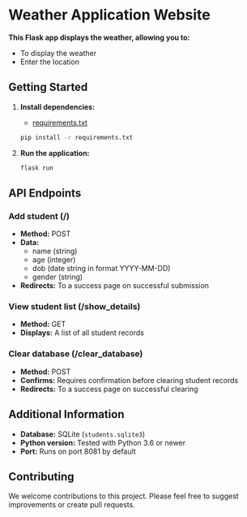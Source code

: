 # **Weather Application Website**

**This Flask app displays the weather, allowing you to:**

- To display the weather
- Enter the location

## **Getting Started**

1. **Install dependencies:**

   - [requirements.txt](requirements.txt)

   ```bash
   pip install -r requirements.txt
   ```

2. **Run the application:**

   ```bash
   flask run
   ```

## **API Endpoints**

### **Add student (/)**

- **Method:** POST
- **Data:**
  - name (string)
  - age (integer)
  - dob (date string in format YYYY-MM-DD)
  - gender (string)
- **Redirects:** To a success page on successful submission

### **View student list (/show_details)**

- **Method:** GET
- **Displays:** A list of all student records

### **Clear database (/clear_database)**

- **Method:** POST
- **Confirms:** Requires confirmation before clearing student records
- **Redirects:** To a success page on successful clearing

## **Additional Information**

- **Database:** SQLite (`students.sqlite3`)
- **Python version:** Tested with Python 3.6 or newer
- **Port:** Runs on port 8081 by default

## **Contributing**

We welcome contributions to this project. Please feel free to suggest improvements or create pull requests.
